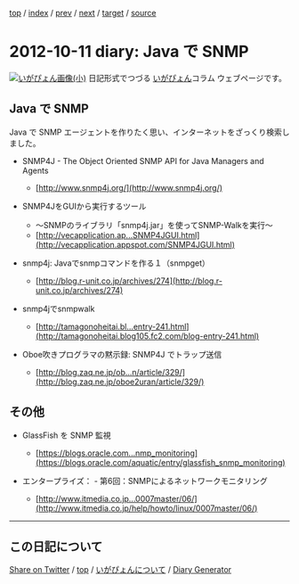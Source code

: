 [top](../index.html) 
 / [index](index.html) 
 / [prev](ig121010.html) 
 / [next](ig121012.html) 
 / [target](https://igapyon.github.io/diary/2012/ig121011.html) 
 / [source](https://github.com/igapyon/diary/blob/gh-pages/2012/ig121011.html.src.md) 

2012-10-11 diary: Java で SNMP
=====================================================================================================
[![いがぴょん画像(小)](https://igapyon.github.io/diary/images/iga200306s.jpg "いがぴょん")](https://igapyon.github.io/diary/memo/memoigapyon.html) 日記形式でつづる [いがぴょん](https://igapyon.github.io/diary/memo/memoigapyon.html)コラム ウェブページです。

## Java で SNMP

Java で SNMP エージェントを作りたく思い、インターネットをざっくり検索しました。


* SNMP4J - The Object Oriented SNMP API for Java Managers and Agents
  * [http://www.snmp4j.org/](http://www.snmp4j.org/)



* SNMP4JをGUIから実行するツール
  * ～SNMPのライブラリ「snmp4j.jar」を使ってSNMP-Walkを実行～
  * [http://vecapplication.ap...SNMP4JGUI.html](http://vecapplication.appspot.com/SNMP4JGUI.html)



* snmp4j: Javaでsnmpコマンドを作る１（snmpget）
  * [http://blog.r-unit.co.jp/archives/274](http://blog.r-unit.co.jp/archives/274)



* snmp4jでsnmpwalk
  * [http://tamagonoheitai.bl...entry-241.html](http://tamagonoheitai.blog105.fc2.com/blog-entry-241.html)



* Oboe吹きプログラマの黙示録: SNMP4J でトラップ送信
  * [http://blog.zaq.ne.jp/ob...n/article/329/](http://blog.zaq.ne.jp/oboe2uran/article/329/)



## その他


* GlassFish を SNMP 監視
  * [https://blogs.oracle.com...nmp_monitoring](https://blogs.oracle.com/aquatic/entry/glassfish_snmp_monitoring)



* エンタープライズ： - 第6回：SNMPによるネットワークモニタリング
  * [http://www.itmedia.co.jp...0007master/06/](http://www.itmedia.co.jp/help/howto/linux/0007master/06/)


----------------------------------------------------------------------------------------------------

## この日記について

[Share on Twitter](https://twitter.com/intent/tweet?hashtags=igapyon%2Cdiary%2C%E3%81%84%E3%81%8C%E3%81%B4%E3%82%87%E3%82%93&text=Java+%E3%81%A7+SNMP&url=https%3A%2F%2Figapyon.github.io%2Fdiary%2F2012%2Fig121011.html) / [top](../index.html) / [いがぴょんについて](https://igapyon.github.io/diary/memo/memoigapyon.html) / [Diary Generator](https://github.com/igapyon/igapyonv3)

